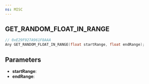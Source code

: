 ```yaml
---
ns: MISC
---
```

## GET_RANDOM_FLOAT_IN_RANGE

```c
// 0xE29F927A961F8AAA
Any GET_RANDOM_FLOAT_IN_RANGE(float startRange, float endRange);
```

## Parameters
* **startRange**:
* **endRange**:
